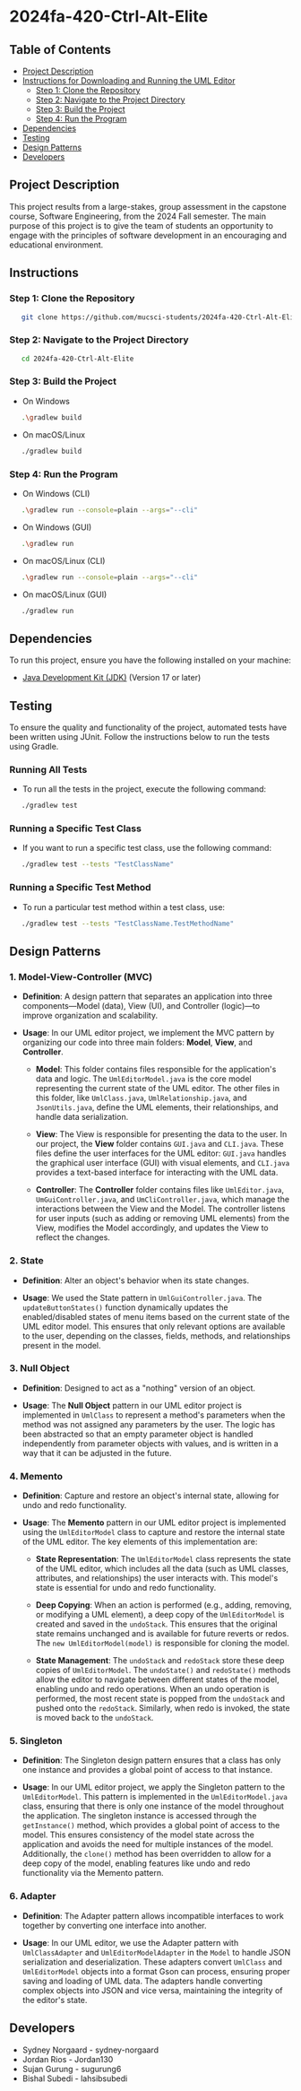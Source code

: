 # 2024fa-420-Ctrl-Alt-Elite

## Table of Contents
- [Project Description](https://github.com/mucsci-students/2024fa-420-Ctrl-Alt-Elite/tree/README#project-description)
- [Instructions for Downloading and Running the UML Editor](https://github.com/mucsci-students/2024fa-420-Ctrl-Alt-Elite/tree/README#instructions-for-downloading-and-running-the-uml-editor)
  - [Step 1: Clone the Repository](https://github.com/mucsci-students/2024fa-420-Ctrl-Alt-Elite/tree/README#step-1-clone-the-repository)
  - [Step 2: Navigate to the Project Directory](https://github.com/mucsci-students/2024fa-420-Ctrl-Alt-Elite/tree/README#step-2-navigate-to-the-project-directory)
  - [Step 3: Build the Project](https://github.com/mucsci-students/2024fa-420-Ctrl-Alt-Elite/tree/README#step-3-build-the-project)
  - [Step 4: Run the Program](https://github.com/mucsci-students/2024fa-420-Ctrl-Alt-Elite/tree/README#step-4-run-the-program)
- [Dependencies](https://github.com/mucsci-students/2024fa-420-Ctrl-Alt-Elite/tree/README#dependencies)
- [Testing](https://github.com/mucsci-students/2024fa-420-Ctrl-Alt-Elite/tree/README#testing)
- [Design Patterns](https://github.com/mucsci-students/2024fa-420-Ctrl-Alt-Elite/tree/README#design-patterns)
- [Developers](https://github.com/mucsci-students/2024fa-420-Ctrl-Alt-Elite/tree/README#developers)

## Project Description
This project results from a large-stakes, group assessment in the capstone course, Software Engineering, from the 2024 Fall semester. The main purpose of this project is to give the team of students an opportunity to engage with the principles of software development in an encouraging and educational environment. 

## Instructions
### Step 1: Clone the Repository
```sh
   git clone https://github.com/mucsci-students/2024fa-420-Ctrl-Alt-Elite.git
```
### Step 2: Navigate to the Project Directory
```sh
   cd 2024fa-420-Ctrl-Alt-Elite
```
### Step 3: Build the Project
+ On Windows
```sh
   .\gradlew build
```
+ On macOS/Linux
```sh
   ./gradlew build
```
### Step 4: Run the Program
+ On Windows (CLI)
```sh
   .\gradlew run --console=plain --args="--cli"
```
+ On Windows (GUI)
```sh
   .\gradlew run 
```
+ On macOS/Linux (CLI)
```sh
   .\gradlew run --console=plain --args="--cli"
```
+ On macOS/Linux (GUI)
```sh
   ./gradlew run 
```
## Dependencies
To run this project, ensure you have the following installed on your machine:
+ [Java Development Kit (JDK)](https://www.oracle.com/java/technologies/downloads/#java23) (Version 17 or later)

## Testing
To ensure the quality and functionality of the project, automated tests have been written using JUnit. Follow the instructions below to run the tests using Gradle.
### Running All Tests
+ To run all the tests in the project, execute the following command:
```sh
   ./gradlew test
```
### Running a Specific Test Class
+ If you want to run a specific test class, use the following command:
```sh
   ./gradlew test --tests "TestClassName"
```
### Running a Specific Test Method
+ To run a particular test method within a test class, use:
```sh
   ./gradlew test --tests "TestClassName.TestMethodName"
```

## Design Patterns
### 1. Model-View-Controller (MVC) 
- **Definition**: A design pattern that separates an application into three components—Model (data), View (UI), and Controller (logic)—to improve organization and scalability.

- **Usage**: In our UML editor project, we implement the MVC pattern by organizing our code into three main folders: **Model**, **View**, and **Controller**.

  - **Model**: This folder contains files responsible for the application's data and logic. The `UmlEditorModel.java` is the core model representing the current state of the UML editor. The other files in this folder, like `UmlClass.java`, `UmlRelationship.java`, and `JsonUtils.java`, define the UML elements, their relationships, and handle data serialization.

  - **View**: The View is responsible for presenting the data to the user. In our project, the **View** folder contains `GUI.java` and `CLI.java`. These files define the user interfaces for the UML editor: `GUI.java` handles the graphical user interface (GUI) with visual elements, and `CLI.java` provides a text-based interface for interacting with the UML data.

  - **Controller**: The **Controller** folder contains files like `UmlEditor.java`, `UmGuiController.java`, and `UmCliController.java`, which manage the interactions between the View and the Model. The controller listens for user inputs (such as adding or removing UML elements) from the View, modifies the Model accordingly, and updates the View to reflect the changes.

### 2. State
+ **Definition**: Alter an object's behavior when its state changes.

+ **Usage**: We used the State pattern in `UmlGuiController.java`. The `updateButtonStates()` function dynamically updates the enabled/disabled states of menu items based on the current state of the UML editor model. This ensures that only relevant options are available to the user, depending on the classes, fields, methods, and relationships present in the model.
  
### 3. Null Object
+ **Definition**: Designed to act as a "nothing" version of an object.

+ **Usage**: The **Null Object** pattern in our UML editor project is implemented in `UmlClass` to represent a method's parameters when the method was not assigned any parameters by the user. The logic has been abstracted so that an empty parameter object is handled independently from parameter objects with values, and is written in a way that it can be adjusted in the future.
    
### 4. Memento
+ **Definition**: Capture and restore an object's internal state, allowing for undo and redo functionality.

+ **Usage**: The **Memento** pattern in our UML editor project is implemented using the `UmlEditorModel` class to capture and restore the internal state of the UML editor. The key elements of this implementation are:

    - **State Representation**: The `UmlEditorModel` class represents the state of the UML editor, which includes all the data (such as UML classes, attributes, and relationships) the user interacts with. This model's state is essential for undo and redo functionality.

    - **Deep Copying**: When an action is performed (e.g., adding, removing, or modifying a UML element), a deep copy of the `UmlEditorModel` is created and saved in the `undoStack`. This ensures that the original state remains unchanged and is available for future reverts or redos. The `new UmlEditorModel(model)` is responsible for cloning the model.

    - **State Management**: The `undoStack` and `redoStack` store these deep copies of `UmlEditorModel`. The `undoState()` and `redoState()` methods allow the editor to navigate between different states of the model, enabling undo and redo operations. When an undo operation is performed, the most recent state is popped from the `undoStack` and pushed onto the `redoStack`. Similarly, when redo is invoked, the state is moved back to the `undoStack`.
 
### 5. Singleton
+ **Definition**: The Singleton design pattern ensures that a class has only one instance and provides a global point of access to that instance.
  
+ **Usage**: In our UML editor project, we apply the Singleton pattern to the `UmlEditorModel`. This pattern is implemented in the `UmlEditorModel.java` class, ensuring that there is only one instance of the model throughout the application. The singleton instance is accessed through the `getInstance()` method, which provides a global point of access to the model. This ensures consistency of the model state across the application and avoids the need for multiple instances of the model. Additionally, the `clone()` method has been overridden to allow for a deep copy of the model, enabling features like undo and redo functionality via the Memento pattern.

### 6. Adapter
+ **Definition**: The Adapter pattern allows incompatible interfaces to work together by converting one interface into another.

+ **Usage**: In our UML editor, we use the Adapter pattern with `UmlClassAdapter` and `UmlEditorModelAdapter` in the `Model` to handle JSON serialization and deserialization. These adapters convert `UmlClass` and `UmlEditorModel` objects into a format Gson can process, ensuring proper saving and loading of UML data. The adapters handle converting complex objects into JSON and vice versa, maintaining the integrity of the editor's state.



## Developers
- Sydney Norgaard - sydney-norgaard
- Jordan Rios - Jordan130
- Sujan Gurung - sugurung6
- Bishal Subedi - lahsibsubedi
